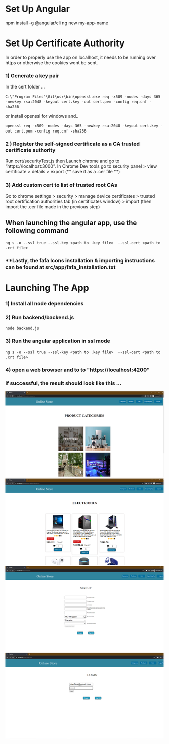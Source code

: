 
# Set Up Angular
npm install -g @angular/cli 
ng new my-app-name

# Set Up Certificate Authority
In order to properly use the app on localhost, it needs to be running over https or otherwise the cookies wont be sent.
### 1) Generate a key pair
In the cert folder ...
```
C:\"Program Files"\Git\usr\bin\openssl.exe req -x509 -nodes -days 365 -newkey rsa:2048 -keyout cert.key -out cert.pem -config req.cnf -sha256
```
or install openssl for windows and..
```
openssl req -x509 -nodes -days 365 -newkey rsa:2048 -keyout cert.key -out cert.pem -config req.cnf -sha256
```
### 2 ) Register the self-signed certificate as a CA trusted certificate authority
Run cert/securityTest.js then
Launch chrome and go to “https://localhost:3000”. 
In Chrome Dev tools go to security panel > view certificate > details > export  (** save it as a .cer file **) 

### 3) Add custom cert to list of trusted root CAs
Go to chrome settings > security > manage device certificates > trusted root certification authorities tab (in certificates window) > import (then import the .cer file made in the previous step)
 
## When launching the angular app, use the following command 
```
ng s -o --ssl true --ssl-key <path to .key file>  --ssl-cert <path to .crt file>
```

### **Lastly, the fafa Icons installation & importing instructions can be found at src/app/fafa_installation.txt





# Launching The App
### 1) Install all node dependencies 
### 2) Run backend/backend.js
```
node backend.js
```
### 3) Run the angular application in ssl mode
```
ng s -o --ssl true --ssl-key <path to .key file>  --ssl-cert <path to .crt file>

```
### 4) open a web browser and to to "https://localhost:4200"

### if successful, the result should look like this ...
![Product Categories](https://github.com/amjadabu-mahfouz/Angular-Online-Store/blob/main/src/assets/angular%20app%20pics/categoriesPage.png)
![](https://github.com/amjadabu-mahfouz/Angular-Online-Store/blob/main/src/assets/angular%20app%20pics/catalogPage.png)
![](https://github.com/amjadabu-mahfouz/Angular-Online-Store/blob/main/src/assets/angular%20app%20pics/loginPage1.png)
![](https://github.com/amjadabu-mahfouz/Angular-Online-Store/blob/main/src/assets/angular%20app%20pics/loginPage2.png)
